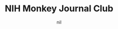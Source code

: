 ---
title: "NIH Monkey Journal Club"
project_id: 
date: nil
conference_id: ""
presenters:
   - peter_bandettini
summary: "<p>NIH Monkey Journal Club</p>"
file: /assets/presentations/T183.ppt
filename: T183.ppt
layout: presentation
---